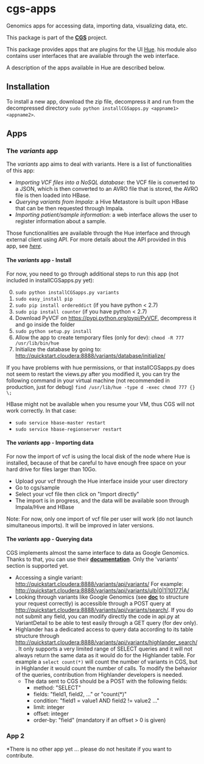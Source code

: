 # cgs-apps
Genomics apps for accessing data, importing data, visualizing data, etc.

This package is part of the [**CGS**](https://github.com/jpoullet2000/cgs) project. 

This package provides apps that are plugins for the UI [Hue](http://gethue.com/).  his module also contains user interfaces that are available through the web interface. 

A description of the apps available in Hue are described below.

## Installation
To install a new app, download the zip file, decompress it and run from the decompressed directory `sudo python installCGSapps.py <appname1> <appname2>`.

## Apps

### The *variants* app
The *variants* app aims to deal with variants.
Here is a list of functionalities of this app:

- *Importing VCF files into a NoSQL database*: the VCF file is converted to a JSON, which is then converted to an AVRO file that is stored, the AVRO file is then loaded into HBase.
- *Querying variants from Impala*: a Hive Metastore is built upon HBase that can be then requested through Impala.
- *Importing patient/sample information*: a web interface allows the user to register information about a sample.

Those functionalities are available through the Hue interface and through external client using API. For more details about the API provided in this app, see [*here*](https://github.com/jpoullet2000/cgs-apps/blob/master/apps/variants/src/variants/static/help/index.md).   

#### The *variants* app - Install

For now, you need to go through additional steps to run this app (not included in installCGSapps.py yet):

0. `sudo python installCGSapps.py variants`
1. `sudo easy_install pip`
2. `sudo pip install ordereddict` (if you have python < 2.7)
3. `sudo pip install counter` (if you have python < 2.7)
4. Download PyVCF on https://pypi.python.org/pypi/PyVCF, decompress it and go inside the folder
5. `sudo python setup.py install `
6. Allow the app to create temporary files (only for dev): `chmod -R 777 /usr/lib/bin/hue`
7. Initialize the database by going to: http://quickstart.cloudera:8888/variants/database/initialize/

If you have problems with hue permissions, or that installCGSapps.py does not seem to restart the views.py after you modified it, you can try the following command in your virtual machine (not recommended in production, just for debug)
`find /usr/lib/hue -type d -exec chmod 777 {} \;`

HBase might not be available when you resume your VM, thus CGS will not work correctly. In that case:

- `sudo service hbase-master restart`
- `sudo service hbase-regionserver restart`

#### The *variants* app - Importing data
For now the import of vcf is using the local disk of the node where Hue is installed, because of that be careful to have enough free space on your hard drive for files larger than 10Go.

- Upload your vcf through the Hue interface inside your user directory
- Go to cgs/sample
- Select your vcf file then click on "Import directly"
- The import is in progress, and the data will be available soon through Impala/Hive and HBase

Note: For now, only one import of vcf file per user will work (do not launch simultaneous imports). It will be improved in later versions.

#### The *variants* app - Querying data

CGS implements almost the same interface to data as Google Genomics. Thanks to that, you can use their [**documentation**](https://cloud.google.com/genomics/v1beta2/reference/). Only the 'variants' section is supported yet.

- Accessing a single variant: http://quickstart.cloudera:8888/variants/api/variants/<pk> For example: http://quickstart.cloudera:8888/variants/api/variants/ulb|0|1|10177|A/
- Looking through variants like Google Genomics (see [**doc**](https://cloud.google.com/genomics/v1beta2/reference/variants/search) to structure your request correctly) is accessible through a POST query at http://quickstart.cloudera:8888/variants/api/variants/search/.
If you do not submit any field, you can modify directly the code in api.py at VariantDetail to be able to test easily through a GET query (for dev only).
- Highlander has a dedicated access to query data according to its table structure through http://quickstart.cloudera:8888/variants/api/variants/highlander_search/. It only supports a very limited range of SELECT queries and it will not always return the same data as it would do for the Highlander table. For example a `select count(*)` will count the number of variants in CGS, but in Highlander it would count the number of calls. To modify the behavior of the queries, contribution from Highlander developers is needed.
  - The data sent to CGS should be a POST with the following fields:
    - method: "SELECT"
    - fields: "field1, field2, ..." or "count(*)"
    - condition: "field1 = value1 AND field2 != value2 ..."
    - limit: integer
    - offset: integer
    - order-by: "field" (mandatory if an offset > 0 is given)

### App 2
*There is no other app yet ... please do not hesitate if you want to contribute. 

